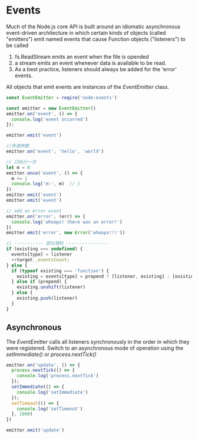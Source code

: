# Events

  Much of the Node.js core API is built around an idiomatic asynchronous event-driven architecture in which certain kinds of objects (called "emitters") emit named events that cause Function objects ("listeners") to be called

  1. fs.ReadStream emits an event when the file is opended
  2. a stream emits an event whenever data is available to be read.
  3. As a best practice, listeners should always be added for the 'error' events.
  
  All objects that emit events are instances of the *EventEmitter* class.

```js
const EventEmitter = reqire('node:events')

const emitter = new EventEmitter()
emitter.on('event', () => {
  console.log('event occurred')
});

emitter.emit('event')

//传递参数
emitter.on('event', 'hello', 'world')

// 只执行一次
let m = 0
emitter.once('event', () => {
  m += 1
  console.log('m:', m)  // 1
})
emitter.emit('event')
emitter.emit('event')

// add an error event
emitter.on('error', (err) => {
  console.log('whoops! there was an error!')
})
emitter.emit('error', new Error('whoops!!!'))

// ----------- 部分源码 ----------------
if (existing === undefined) {
  events[type] = listener
  ++target._eventsCount;
} else {
  if (typeof existing === 'function') {
    existing = events[type] = prepend ? [listener, existing] : [existing, listener];
  } else if (prepend) {
    existing.unshift(listener)
  } else {
    existing.push(listener)
  }
}
```

## Asynchronous

  The *EventEmitter* calls all listeners synchronously in the order in which they were registered.
  Switch to an asynchronous mode of operation using the *setImmediate()* or *process.nextTick()*

```js
emitter.on('update', () => {
  process.nextTick(() => {
    console.log('process.nextTick')
  });
  setImmediate(() => {
    console.log('setImmediate')
  });
  setTimeout(() => {
    console.log('setTimeout')
  }, 1000)
})

emitter.emit('update')
```
